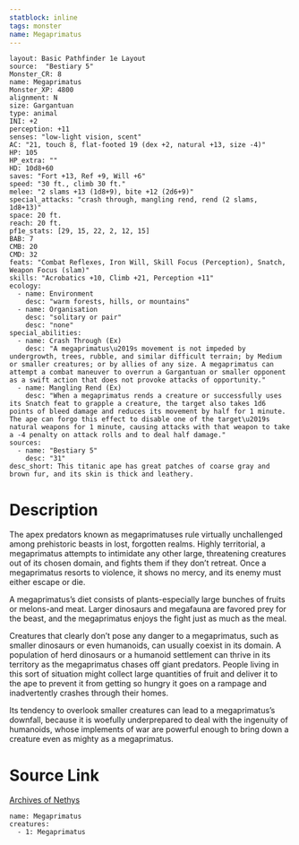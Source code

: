 ```yaml
---
statblock: inline
tags: monster
name: Megaprimatus
---
```

```statblock
layout: Basic Pathfinder 1e Layout
source:  "Bestiary 5"
Monster_CR: 8
name: Megaprimatus
Monster_XP: 4800
alignment: N
size: Gargantuan
type: animal
INI: +2
perception: +11
senses: "low-light vision, scent"
AC: "21, touch 8, flat-footed 19 (dex +2, natural +13, size -4)"
HP: 105
HP_extra: ""
HD: 10d8+60
saves: "Fort +13, Ref +9, Will +6"
speed: "30 ft., climb 30 ft."
melee: "2 slams +13 (1d8+9), bite +12 (2d6+9)"
special_attacks: "crash through, mangling rend, rend (2 slams, 1d8+13)"
space: 20 ft.
reach: 20 ft.
pf1e_stats: [29, 15, 22, 2, 12, 15]
BAB: 7
CMB: 20
CMD: 32
feats: "Combat Reflexes, Iron Will, Skill Focus (Perception), Snatch, Weapon Focus (slam)"
skills: "Acrobatics +10, Climb +21, Perception +11"
ecology:
  - name: Environment
    desc: "warm forests, hills, or mountains"
  - name: Organisation
    desc: "solitary or pair"
    desc: "none"
special_abilities:
  - name: Crash Through (Ex)
    desc: "A megaprimatus\u2019s movement is not impeded by undergrowth, trees, rubble, and similar difficult terrain; by Medium or smaller creatures; or by allies of any size. A megaprimatus can attempt a combat maneuver to overrun a Gargantuan or smaller opponent as a swift action that does not provoke attacks of opportunity."
  - name: Mangling Rend (Ex)
    desc: "When a megaprimatus rends a creature or successfully uses its Snatch feat to grapple a creature, the target also takes 1d6 points of bleed damage and reduces its movement by half for 1 minute. The ape can forgo this effect to disable one of the target\u2019s natural weapons for 1 minute, causing attacks with that weapon to take a -4 penalty on attack rolls and to deal half damage."
sources:
  - name: "Bestiary 5"
    desc: "31"
desc_short: This titanic ape has great patches of coarse gray and brown fur, and its skin is thick and leathery.
```
# Description
The apex predators known as megaprimatuses rule virtually unchallenged among prehistoric beasts in lost, forgotten realms. Highly territorial, a megaprimatus attempts to intimidate any other large, threatening creatures out of its chosen domain, and fights them if they don’t retreat. Once a megaprimatus resorts to violence, it shows no mercy, and its enemy must either escape or die.

A megaprimatus’s diet consists of plants-especially large bunches of fruits or melons-and meat. Larger dinosaurs and megafauna are favored prey for the beast, and the megaprimatus enjoys the fight just as much as the meal.

Creatures that clearly don’t pose any danger to a megaprimatus, such as smaller dinosaurs or even humanoids, can usually coexist in its domain. A population of herd dinosaurs or a humanoid settlement can thrive in its territory as the megaprimatus chases off giant predators. People living in this sort of situation might collect large quantities of fruit and deliver it to the ape to prevent it from getting so hungry it goes on a rampage and inadvertently crashes through their homes.

Its tendency to overlook smaller creatures can lead to a megaprimatus’s downfall, because it is woefully underprepared to deal with the ingenuity of humanoids, whose implements of war are powerful enough to bring down a creature even as mighty as a megaprimatus.
# Source Link
[Archives of Nethys](https://aonprd.com/MonsterDisplay.aspx?ItemName=Megaprimatus)
```encounter-table
name: Megaprimatus
creatures:
  - 1: Megaprimatus
```

